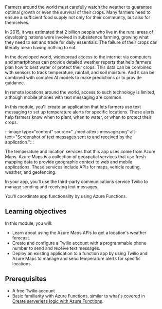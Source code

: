 Farmers around the world must carefully watch the weather to guarantee optimal growth or even the survival of their crops. Many farmers need to ensure a sufficient food supply not only for their community, but also for themselves. 

In 2015, it was estimated that 2 billion people who live in the rural areas of developing nations were involved in subsistence farming, growing what they need to eat and trade for daily essentials. The failure of their crops can literally mean having nothing to eat.

In the developed world, widespread access to the internet via computers and smartphones can provide detailed weather reports that help farmers plan how to best water or protect their crops. This data can be combined with sensors to track temperature, rainfall, and soil moisture. And it can be combined with complex AI models to make predictions or to provide guidance.

In remote locations around the world, access to such technology is limited, although mobile phones with text messaging are common.

In this module, you'll create an application that lets farmers use text messaging to set up temperature alerts for specific locations. These alerts help farmers know when to plant, when to water, or when to protect their crops.

:::image type="content" source="../media/text-message.png" alt-text="Screenshot of text messages sent to and received by the application.":::

The temperature and location services that this app uses come from Azure Maps. Azure Maps is a collection of geospatial services that use fresh mapping data to provide geographic context to web and mobile applications. These services include APIs for maps, vehicle routing, weather, and geofencing.

In your app, you'll use the third-party communications service Twilio to manage sending and receiving text messages.

You'll coordinate app functionality by using Azure Functions.

## Learning objectives

In this module, you will:

- Learn about using the Azure Maps APIs to get a location's weather forecast.
- Create and configure a Twilio account with a programmable phone number to send and receive text messages.
- Deploy an existing application to a function app by using Twilio and Azure Maps to manage and send temperature alerts for specific locations.

## Prerequisites

- A free Twilio account
- Basic familiarity with Azure Functions, similar to what's covered in [Create serverless logic with Azure Functions](/training/modules/create-serverless-logic-with-azure-functions/?azure-portal=true).
